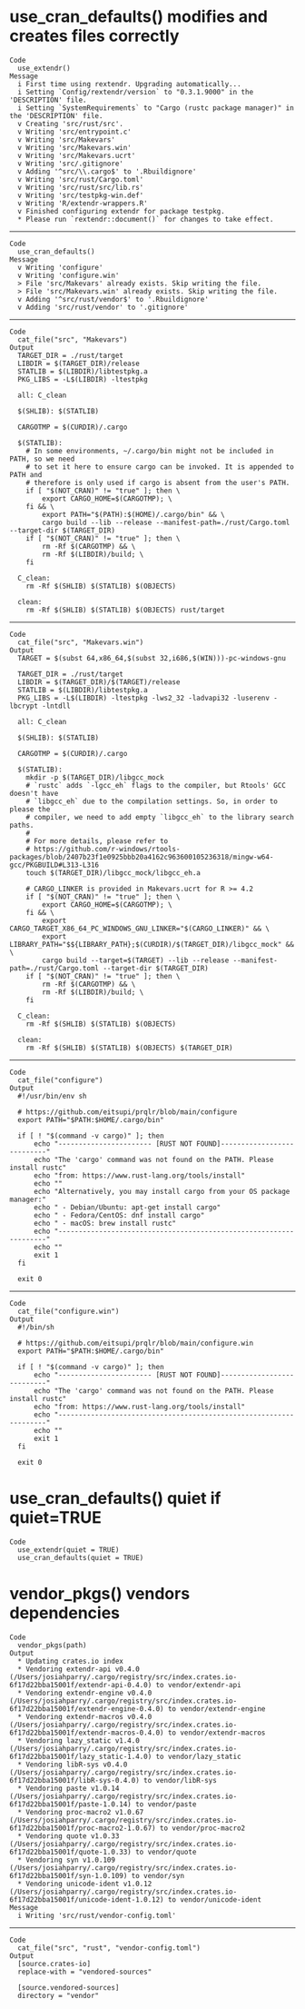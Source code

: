 # use_cran_defaults() modifies and creates files correctly

    Code
      use_extendr()
    Message
      i First time using rextendr. Upgrading automatically...
      i Setting `Config/rextendr/version` to "0.3.1.9000" in the 'DESCRIPTION' file.
      i Setting `SystemRequirements` to "Cargo (rustc package manager)" in the 'DESCRIPTION' file.
      v Creating 'src/rust/src'.
      v Writing 'src/entrypoint.c'
      v Writing 'src/Makevars'
      v Writing 'src/Makevars.win'
      v Writing 'src/Makevars.ucrt'
      v Writing 'src/.gitignore'
      v Adding '^src/\\.cargo$' to '.Rbuildignore'
      v Writing 'src/rust/Cargo.toml'
      v Writing 'src/rust/src/lib.rs'
      v Writing 'src/testpkg-win.def'
      v Writing 'R/extendr-wrappers.R'
      v Finished configuring extendr for package testpkg.
      * Please run `rextendr::document()` for changes to take effect.

---

    Code
      use_cran_defaults()
    Message
      v Writing 'configure'
      v Writing 'configure.win'
      > File 'src/Makevars' already exists. Skip writing the file.
      > File 'src/Makevars.win' already exists. Skip writing the file.
      v Adding '^src/rust/vendor$' to '.Rbuildignore'
      v Adding 'src/rust/vendor' to '.gitignore'

---

    Code
      cat_file("src", "Makevars")
    Output
      TARGET_DIR = ./rust/target
      LIBDIR = $(TARGET_DIR)/release
      STATLIB = $(LIBDIR)/libtestpkg.a
      PKG_LIBS = -L$(LIBDIR) -ltestpkg
      
      all: C_clean
      
      $(SHLIB): $(STATLIB)
      
      CARGOTMP = $(CURDIR)/.cargo
      
      $(STATLIB):
      	# In some environments, ~/.cargo/bin might not be included in PATH, so we need
      	# to set it here to ensure cargo can be invoked. It is appended to PATH and
      	# therefore is only used if cargo is absent from the user's PATH.
      	if [ "$(NOT_CRAN)" != "true" ]; then \
      		export CARGO_HOME=$(CARGOTMP); \
      	fi && \
      		export PATH="$(PATH):$(HOME)/.cargo/bin" && \
      		cargo build --lib --release --manifest-path=./rust/Cargo.toml --target-dir $(TARGET_DIR)
      	if [ "$(NOT_CRAN)" != "true" ]; then \
      		rm -Rf $(CARGOTMP) && \
      		rm -Rf $(LIBDIR)/build; \
      	fi
      
      C_clean:
      	rm -Rf $(SHLIB) $(STATLIB) $(OBJECTS)
      
      clean:
      	rm -Rf $(SHLIB) $(STATLIB) $(OBJECTS) rust/target

---

    Code
      cat_file("src", "Makevars.win")
    Output
      TARGET = $(subst 64,x86_64,$(subst 32,i686,$(WIN)))-pc-windows-gnu
      
      TARGET_DIR = ./rust/target
      LIBDIR = $(TARGET_DIR)/$(TARGET)/release
      STATLIB = $(LIBDIR)/libtestpkg.a
      PKG_LIBS = -L$(LIBDIR) -ltestpkg -lws2_32 -ladvapi32 -luserenv -lbcrypt -lntdll
      
      all: C_clean
      
      $(SHLIB): $(STATLIB)
      
      CARGOTMP = $(CURDIR)/.cargo
      
      $(STATLIB):
      	mkdir -p $(TARGET_DIR)/libgcc_mock
      	# `rustc` adds `-lgcc_eh` flags to the compiler, but Rtools' GCC doesn't have
      	# `libgcc_eh` due to the compilation settings. So, in order to please the
      	# compiler, we need to add empty `libgcc_eh` to the library search paths.
      	#
      	# For more details, please refer to
      	# https://github.com/r-windows/rtools-packages/blob/2407b23f1e0925bbb20a4162c963600105236318/mingw-w64-gcc/PKGBUILD#L313-L316
      	touch $(TARGET_DIR)/libgcc_mock/libgcc_eh.a
      
      	# CARGO_LINKER is provided in Makevars.ucrt for R >= 4.2
      	if [ "$(NOT_CRAN)" != "true" ]; then \
      		export CARGO_HOME=$(CARGOTMP); \
      	fi && \
      		export CARGO_TARGET_X86_64_PC_WINDOWS_GNU_LINKER="$(CARGO_LINKER)" && \
      		export LIBRARY_PATH="$${LIBRARY_PATH};$(CURDIR)/$(TARGET_DIR)/libgcc_mock" && \
      		cargo build --target=$(TARGET) --lib --release --manifest-path=./rust/Cargo.toml --target-dir $(TARGET_DIR)
      	if [ "$(NOT_CRAN)" != "true" ]; then \
      		rm -Rf $(CARGOTMP) && \
      		rm -Rf $(LIBDIR)/build; \
      	fi
      
      C_clean:
      	rm -Rf $(SHLIB) $(STATLIB) $(OBJECTS)
      
      clean:
      	rm -Rf $(SHLIB) $(STATLIB) $(OBJECTS) $(TARGET_DIR)

---

    Code
      cat_file("configure")
    Output
      #!/usr/bin/env sh
      
      # https://github.com/eitsupi/prqlr/blob/main/configure
      export PATH="$PATH:$HOME/.cargo/bin"
      
      if [ ! "$(command -v cargo)" ]; then
          echo "----------------------- [RUST NOT FOUND]---------------------------"
          echo "The 'cargo' command was not found on the PATH. Please install rustc"
          echo "from: https://www.rust-lang.org/tools/install"
          echo ""
          echo "Alternatively, you may install cargo from your OS package manager:"
          echo " - Debian/Ubuntu: apt-get install cargo"
          echo " - Fedora/CentOS: dnf install cargo"
          echo " - macOS: brew install rustc"
          echo "-------------------------------------------------------------------"
          echo ""
          exit 1
      fi
      
      exit 0

---

    Code
      cat_file("configure.win")
    Output
      #!/bin/sh
      
      # https://github.com/eitsupi/prqlr/blob/main/configure.win
      export PATH="$PATH:$HOME/.cargo/bin"
      
      if [ ! "$(command -v cargo)" ]; then
          echo "----------------------- [RUST NOT FOUND]---------------------------"
          echo "The 'cargo' command was not found on the PATH. Please install rustc"
          echo "from: https://www.rust-lang.org/tools/install"
          echo "-------------------------------------------------------------------"
          echo ""
          exit 1
      fi
      
      exit 0

# use_cran_defaults() quiet if quiet=TRUE

    Code
      use_extendr(quiet = TRUE)
      use_cran_defaults(quiet = TRUE)

# vendor_pkgs() vendors dependencies

    Code
      vendor_pkgs(path)
    Output
      * Updating crates.io index
      * Vendoring extendr-api v0.4.0 (/Users/josiahparry/.cargo/registry/src/index.crates.io-6f17d22bba15001f/extendr-api-0.4.0) to vendor/extendr-api
      * Vendoring extendr-engine v0.4.0 (/Users/josiahparry/.cargo/registry/src/index.crates.io-6f17d22bba15001f/extendr-engine-0.4.0) to vendor/extendr-engine
      * Vendoring extendr-macros v0.4.0 (/Users/josiahparry/.cargo/registry/src/index.crates.io-6f17d22bba15001f/extendr-macros-0.4.0) to vendor/extendr-macros
      * Vendoring lazy_static v1.4.0 (/Users/josiahparry/.cargo/registry/src/index.crates.io-6f17d22bba15001f/lazy_static-1.4.0) to vendor/lazy_static
      * Vendoring libR-sys v0.4.0 (/Users/josiahparry/.cargo/registry/src/index.crates.io-6f17d22bba15001f/libR-sys-0.4.0) to vendor/libR-sys
      * Vendoring paste v1.0.14 (/Users/josiahparry/.cargo/registry/src/index.crates.io-6f17d22bba15001f/paste-1.0.14) to vendor/paste
      * Vendoring proc-macro2 v1.0.67 (/Users/josiahparry/.cargo/registry/src/index.crates.io-6f17d22bba15001f/proc-macro2-1.0.67) to vendor/proc-macro2
      * Vendoring quote v1.0.33 (/Users/josiahparry/.cargo/registry/src/index.crates.io-6f17d22bba15001f/quote-1.0.33) to vendor/quote
      * Vendoring syn v1.0.109 (/Users/josiahparry/.cargo/registry/src/index.crates.io-6f17d22bba15001f/syn-1.0.109) to vendor/syn
      * Vendoring unicode-ident v1.0.12 (/Users/josiahparry/.cargo/registry/src/index.crates.io-6f17d22bba15001f/unicode-ident-1.0.12) to vendor/unicode-ident
    Message
      i Writing 'src/rust/vendor-config.toml'

---

    Code
      cat_file("src", "rust", "vendor-config.toml")
    Output
      [source.crates-io]
      replace-with = "vendored-sources"
      
      [source.vendored-sources]
      directory = "vendor"
      

